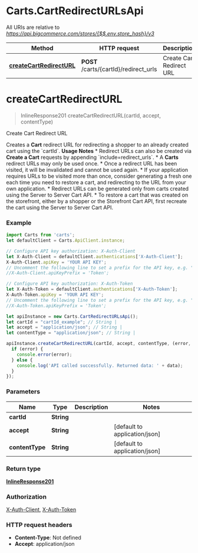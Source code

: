 # Carts.CartRedirectURLsApi

All URIs are relative to *https://api.bigcommerce.com/stores/{$$.env.store_hash}/v3*

Method | HTTP request | Description
------------- | ------------- | -------------
[**createCartRedirectURL**](CartRedirectURLsApi.md#createCartRedirectURL) | **POST** /carts/{cartId}/redirect_urls | Create Cart Redirect URL

<a name="createCartRedirectURL"></a>
# **createCartRedirectURL**
> InlineResponse201 createCartRedirectURL(cartId, accept, contentType)

Create Cart Redirect URL

Creates a **Cart** redirect URL for redirecting a shopper to an already created cart using the &#x60;cartId&#x60;.  **Usage Notes**  * Redirect URLs can also be created via **Create a Cart** requests by appending &#x60;include&#x3D;redirect_urls&#x60;. * A **Carts** redirect URLs may only be used once.  * Once a redirect URL has been visited, it will be invalidated and cannot be used again.  * If your application requires URLs to be visited more than once, consider generating a fresh one each time you need to restore a cart, and redirecting to the URL from your own application. * Redirect URLs can be generated only from carts created using the Server to Server Cart API.  * To restore a cart that was created on the storefront, either by a shopper or the Storefront Cart API, first recreate the cart using the Server to Server Cart API.

### Example
```javascript
import Carts from 'carts';
let defaultClient = Carts.ApiClient.instance;

// Configure API key authorization: X-Auth-Client
let X-Auth-Client = defaultClient.authentications['X-Auth-Client'];
X-Auth-Client.apiKey = 'YOUR API KEY';
// Uncomment the following line to set a prefix for the API key, e.g. "Token" (defaults to null)
//X-Auth-Client.apiKeyPrefix = 'Token';

// Configure API key authorization: X-Auth-Token
let X-Auth-Token = defaultClient.authentications['X-Auth-Token'];
X-Auth-Token.apiKey = 'YOUR API KEY';
// Uncomment the following line to set a prefix for the API key, e.g. "Token" (defaults to null)
//X-Auth-Token.apiKeyPrefix = 'Token';

let apiInstance = new Carts.CartRedirectURLsApi();
let cartId = "cartId_example"; // String | 
let accept = "application/json"; // String | 
let contentType = "application/json"; // String | 

apiInstance.createCartRedirectURL(cartId, accept, contentType, (error, data, response) => {
  if (error) {
    console.error(error);
  } else {
    console.log('API called successfully. Returned data: ' + data);
  }
});
```

### Parameters

Name | Type | Description  | Notes
------------- | ------------- | ------------- | -------------
 **cartId** | **String**|  | 
 **accept** | **String**|  | [default to application/json]
 **contentType** | **String**|  | [default to application/json]

### Return type

[**InlineResponse201**](InlineResponse201.md)

### Authorization

[X-Auth-Client](../README.md#X-Auth-Client), [X-Auth-Token](../README.md#X-Auth-Token)

### HTTP request headers

 - **Content-Type**: Not defined
 - **Accept**: application/json

